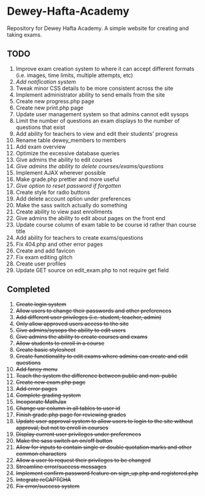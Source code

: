 # Dewey-Hafta-Academy
Repository for Dewey Hafta Academy. A simple website for creating and taking exams. 

TODO
----

1. Improve exam creation system to where it can accept different formats (i.e. images, time limits, multiple attempts, etc) 
2. _Add notification system_
3. Tweak minor CSS details to be more consistent across the site
4. Implement administrator ability to send emails from the site
5. Create new progress.php page
6. Create new print.php page
7. Update user management system so that admins cannot edit sysops
8. Limit the number of questions an exam displays to the number of questions that exist
9. Add ability for teachers to view and edit their students' progress
10. Rename table dewey_members to members
11. Add exam overview
12. Optimize the excessive database queries
13. Give admins the ability to edit courses
14. _Give admins the ability to delete courses/exams/questions_
15. Implement AJAX wherever possible
16. Make grade.php prettier and more useful
17. _Give option to reset password if forgotten_
18. Create style for radio buttons
19. Add delete account option under preferences
20. Make the sass switch actually do something
21. Create ability to view past enrollments
22. Give admins the ability to edit about pages on the front end
23. Update course column of exam table to be course id rather than course title
24. Add ability for teachers to create exams/questions
25. Fix 404.php and other error pages
26. Create and add favicon
27. Fix exam editing glitch
28. Create user profiles
29. Update GET source on edit_exam.php to not require get field

Completed
----
1. ~~Create login system~~
2. ~~Allow users to change their passwords and other preferences~~
3. ~~Add different user privileges (i.e. student, teacher, admin)~~
4. ~~Only allow approved users access to the site~~
5. ~~Give admins/sysops the ability to edit users~~
6. ~~Give admins the ability to create courses and exams~~
7. ~~Allow students to enroll in a course~~
8. ~~Create basic stylesheet~~
9. ~~Create functionality to edit exams where admins can create and edit questions~~
10. ~~Add fancy menu~~
11. ~~Teach the system the difference between public and non-public~~
12. ~~Create new exam.php page~~
13. ~~Add error pages~~
14. ~~Complete grading system~~
15. ~~Incoporate MathJax~~
16. ~~Change usr column in all tables to user id~~
17. ~~Finish grade.php page for reviewing grades~~
18. ~~Update user approval system to allow users to login to the site without approval, but not to enroll in courses~~
19. ~~Display current user privileges under preferences~~
20. ~~Make the sass switch an on/off button~~
21. ~~Allow for inputs to contain single or double quotation marks and other common characters~~
22. ~~Allow a user to request their privileges to be changed~~
23. ~~Streamline error/success messages~~
24. ~~Implement confirm password feature on sign_up.php and registered.php~~
25. ~~Integrate reCAPTCHA~~
26. ~~Fix error/success system~~
